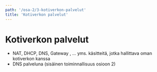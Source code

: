 ```yaml
---
path: '/osa-2/3-kotiverkon-palvelut'
title: 'Kotiverkon palvelut'
---
```


# Kotiverkon palvelut

-	NAT, DHCP, DNS, Gateway , …   yms. käsitteitä, jotka hallittava oman kotiverkon kanssa
-	DNS palveluna (sisäinen toiminnallisuus osioon 2)

